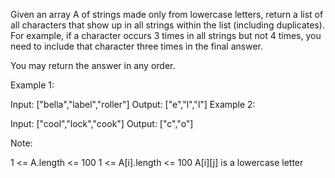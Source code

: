 Given an array A of strings made only from lowercase letters, return a list of all characters that show up in all strings within the list (including duplicates). For example, if a character occurs 3 times in all strings but not 4 times, you need to include that character three times in the final answer.

You may return the answer in any order.

Example 1:

Input: ["bella","label","roller"]
Output: ["e","l","l"]
Example 2:

Input: ["cool","lock","cook"]
Output: ["c","o"]

Note:

1 <= A.length <= 100
1 <= A[i].length <= 100
A[i][j] is a lowercase letter
